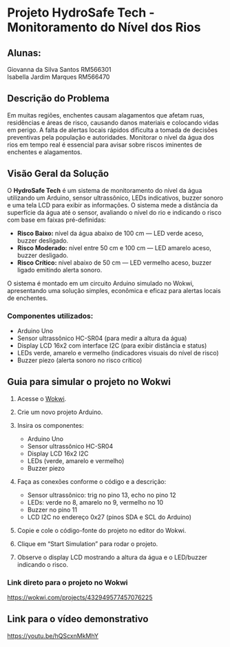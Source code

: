 # Projeto HydroSafe Tech - Monitoramento do Nível dos Rios

## Alunas:

Giovanna da Silva Santos RM566301  
Isabella Jardim Marques RM566470 

## Descrição do Problema

Em muitas regiões, enchentes causam alagamentos que afetam ruas, residências e áreas de risco, causando danos materiais e colocando vidas em perigo. A falta de alertas locais rápidos dificulta a tomada de decisões preventivas pela população e autoridades. Monitorar o nível da água dos rios em tempo real é essencial para avisar sobre riscos iminentes de enchentes e alagamentos.

## Visão Geral da Solução

O **HydroSafe Tech** é um sistema de monitoramento do nível da água utilizando um Arduino, sensor ultrassônico, LEDs indicativos, buzzer sonoro e uma tela LCD para exibir as informações. O sistema mede a distância da superfície da água até o sensor, avaliando o nível do rio e indicando o risco com base em faixas pré-definidas:

* **Risco Baixo:** nível da água abaixo de 100 cm — LED verde aceso, buzzer desligado.
* **Risco Moderado:** nível entre 50 cm e 100 cm — LED amarelo aceso, buzzer desligado.
* **Risco Crítico:** nível abaixo de 50 cm — LED vermelho aceso, buzzer ligado emitindo alerta sonoro.

O sistema é montado em um circuito Arduino simulado no Wokwi, apresentando uma solução simples, econômica e eficaz para alertas locais de enchentes.

### Componentes utilizados:

* Arduino Uno
* Sensor ultrassônico HC-SR04 (para medir a altura da água)
* Display LCD 16x2 com interface I2C (para exibir distância e status)
* LEDs verde, amarelo e vermelho (indicadores visuais do nível de risco)
* Buzzer piezo (alerta sonoro no risco crítico)

## Guia para simular o projeto no Wokwi

1. Acesse o [Wokwi](https://wokwi.com/).
2. Crie um novo projeto Arduino.
3. Insira os componentes:

   * Arduino Uno
   * Sensor ultrassônico HC-SR04
   * Display LCD 16x2 I2C
   * LEDs (verde, amarelo e vermelho)
   * Buzzer piezo
4. Faça as conexões conforme o código e a descrição:

   * Sensor ultrassônico: trig no pino 13, echo no pino 12
   * LEDs: verde no 8, amarelo no 9, vermelho no 10
   * Buzzer no pino 11
   * LCD I2C no endereço 0x27 (pinos SDA e SCL do Arduino)
5. Copie e cole o código-fonte do projeto no editor do Wokwi.
6. Clique em “Start Simulation” para rodar o projeto.
7. Observe o display LCD mostrando a altura da água e o LED/buzzer indicando o risco.

### Link direto para o projeto no Wokwi

https://wokwi.com/projects/432949577457076225

## Link para o vídeo demonstrativo

https://youtu.be/hQScxnMkMhY


